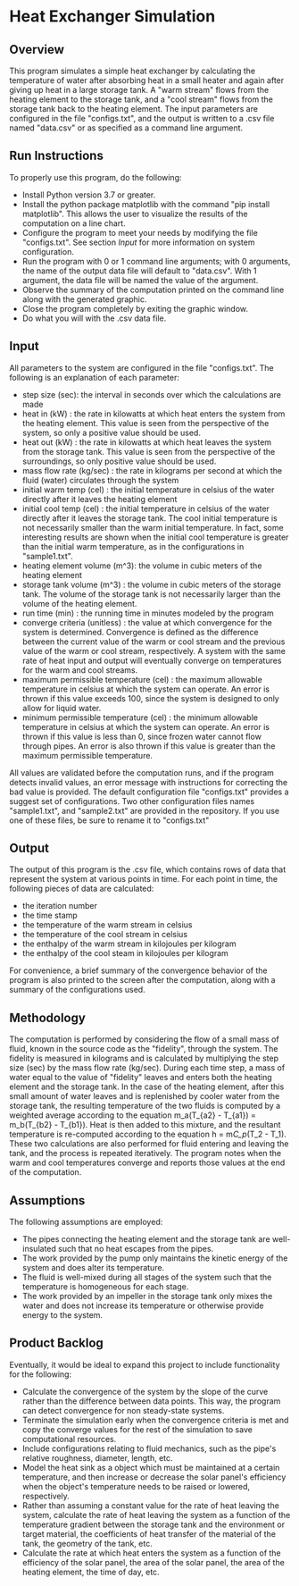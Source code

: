 # Heat Exchanger Simulation

## Overview
This program simulates a simple heat exchanger by calculating the temperature of water after absorbing heat in a small heater and again after giving up heat in a large storage tank. A "warm stream" flows from the heating element to the storage tank, and a "cool stream" flows from the storage tank back to the heating element. The input parameters are configured in the file "configs.txt", and the output is written to a .csv file named "data.csv" or as specified as a command line argument. 

## Run Instructions
To properly use this program, do the following:
- Install Python version 3.7 or greater.
- Install the python package matplotlib with the command "pip install matplotlib". This allows the user to visualize the results of the computation on a line chart.
- Configure the program to meet your needs by modifying the file "configs.txt". See section <i>Input</I> for more information on system configuration.
- Run the program with 0 or 1 command line arguments; with 0 arguments, the name of the output data file will default to "data.csv". With 1 argument, the data file will be named the value of the argument.
- Observe the summary of the computation printed on the command line along with the generated graphic.
- Close the program completely by exiting the graphic window.
- Do what you will with the .csv data file.

## Input
All parameters to the system are configured in the file "configs.txt". The following is an explanation of each parameter:
- step size (sec): the interval in seconds over which the calculations are made
- heat in (kW) : the rate in kilowatts at which heat enters the system from the heating element. This value is seen from the perspective of the system, so only a positive value should be used.
- heat out (kW) : the rate in kilowatts at which heat leaves the system from the storage tank. This value is seen from the perspective of the surroundings, so only positive value should be used.
- mass flow rate (kg/sec) : the rate in kilograms per second at which the fluid (water) circulates through the system
- initial warm temp (cel) : the initial temperature in celsius of the water directly after it leaves the heating element
- initial cool temp (cel) : the initial temperature in celsius of the water directly after it leaves the storage tank. The cool initial temperature is not necessarily smaller than the warm initial temperature. In fact, some interesting results are shown when the initial cool temperature is greater than the initial warm temperature, as in the configurations in "sample1.txt".
- heating element volume (m^3): the volume in cubic meters of the heating element
- storage tank volume (m^3) : the volume in cubic meters of the storage tank. The volume of the storage tank is not necessarily larger than the volume of the heating element. 
- run time (min) : the running time in minutes modeled by the program
- converge criteria (unitless) : the value at which convergence for the system is determined. Convergence is defined as the difference between the current value of the warm or cool stream and the previous value of the warm or cool stream, respectively. A system with the same rate of heat input and output will eventually converge on temperatures for the warm and cool streams.
- maximum permissible temperature (cel) : the maximum allowable temperature in celsius at which the system can operate. An error is thrown if this value exceeds 100, since the system is designed to only allow for liquid water.
- minimum permissible temperature (cel) : the minimum allowable temperature in celsius at which the system can operate. An error is thrown if this value is less than 0, since frozen water cannot flow through pipes. An error is also thrown if this value is greater than the maximum permissible temperature.

All values are validated before the computation runs, and if the program detects invalid values, an error message with instructions for correcting the bad value is provided. The default configuration file "configs.txt" provides a suggest set of configurations. Two other configuration files names "sample1.txt", and "sample2.txt" are provided in the repository. If you use one of these files, be sure to rename it to "configs.txt"

## Output
The output of this program is the .csv file, which contains rows of data that represent the system at various points in time. For each point in time, the following pieces of data are calculated:
- the iteration number
- the time stamp
- the temperature of the warm stream in celsius
- the temperature of the cool stream in celsius
- the enthalpy of the warm stream in kilojoules per kilogram
- the enthalpy of the cool steam in kilojoules per kilogram

For convenience, a brief summary of the convergence behavior of the program is also printed to the screen after the computation, along with a summary of the configurations used.

## Methodology 
The computation is performed by considering the flow of a small mass of fluid, known in the source code as the "fidelity", through the system. The fidelity is measured in kilograms and is calculated by multiplying the step size (sec) by the mass flow rate (kg/sec). During each time step, a mass of water equal to the value of "fidelity" leaves and enters both the heating element and the storage tank. In the case of the heating element, after this small amount of water leaves and is replenished by cooler water from the storage tank, the resulting temperature of the two fluids is computed by a weighted average according to the equation m_a(T_{a2} - T_{a1}) = m_b(T_{b2} - T_{b1}). Heat is then added to this mixture, and the resultant temperature is re-computed according to the equation h = m*C_p*(T_2 - T_1). These two calculations are also performed for fluid entering and leaving the tank, and the process is repeated iteratively. The program notes when the warm and cool temperatures converge and reports those values at the end of the computation.

## Assumptions
The following assumptions are employed:
- The pipes connecting the heating element and the storage tank are well-insulated such that no heat escapes from the pipes.
- The work provided by the pump only maintains the kinetic energy of the system and does alter its temperature.
- The fluid is well-mixed during all stages of the system such that the temperature is homogeneous for each stage.
- The work provided by an impeller in the storage tank only mixes the water and does not increase its temperature or otherwise provide energy to the system.

## Product Backlog
Eventually, it would be ideal to expand this project to include functionality for the following:
- Calculate the convergence of the system by the slope of the curve rather than the difference between data points. This way, the program can detect convergence for non steady-state systems.
- Terminate the simulation early when the convergence criteria is met and copy the converge values for the rest of the simulation to save computational resources.
- Include configurations relating to fluid mechanics, such as the pipe's relative roughness, diameter, length, etc.
- Model the heat sink as a object which must be maintained at a certain temperature, and then increase or decrease the solar panel's efficiency when the object's temperature needs to be raised or lowered, respectively.
- Rather than assuming a constant value for the rate of heat leaving the system, calculate the rate of heat leaving the system as a function of the temperature gradient between the storage tank and the environment or target material, the coefficients of heat transfer of the material of the tank, the geometry of the tank, etc.
- Calculate the rate at which heat enters the system as a function of the efficiency of the solar panel, the area of the solar panel, the area of the heating element, the time of day, etc.
